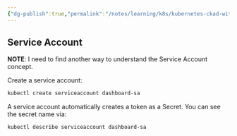 ```yaml
---
{"dg-publish":true,"permalink":"/notes/learning/k8s/kubernetes-ckad-with-tests/03-06-service-account/"}
---
```


## Service Account

**NOTE**: I need to find another way to understand the Service Account concept.

Create a service account:
```bash
kubectl create serviceaccount dashboard-sa
```

A service account automatically creates a token as a Secret. You can see the secret name via:
```bash
kubectl describe serviceaccount dashboard-sa
```